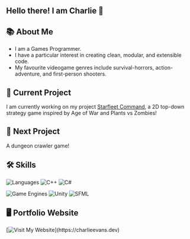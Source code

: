 ## Hello there! I am Charlie 👋

## 📚 About Me
- I am a Games Programmer. 
- I have a particular interest in creating clean, modular, and extensible code.
- My favourite videogame genres include survival-horrors, action-adventure, and first-person shooters.

## 🚧 Current Project
I am currently working on my project [Starfleet Command](https://github.com/charlie2099/Starfleet-Command), a 2D top-down strategy game inspired by Age of War and Plants vs Zombies!

## 🚀 Next Project
A dungeon crawler game!

## 🛠️ Skills  
![Languages](https://img.shields.io/badge/-Languages-555555?style=flat) ![C++](https://img.shields.io/badge/C++-00599C?style=flat&logo=c%2B%2B&logoColor=white) ![C#](https://img.shields.io/badge/C%23-7A288A?style=flat&logo=c-sharp&logoColor=white)

![Game Engines](https://img.shields.io/badge/-Engines|Libraries|Frameworks-555555?style=flat) ![Unity](https://img.shields.io/badge/Unity-white?style=flat&logo=unity&logoColor=black) ![SFML](https://img.shields.io/badge/SFML-green?style=flat&logo=sfml&logoColor=white)

## 🖥️ Portfolio Website
[![Visit My Website](https://img.shields.io/badge/Website-charlieevans.dev-blue?)](https://charlieevans.dev)


<!--![License](https://img.shields.io/badge/License-MIT-blue?style=flat)
![Version](https://img.shields.io/badge/Version-1.0.0-green?style=flat)-->

<!--| **Tech** | **Stats** | **Meta** |
|----------|-----------|----------|
| ![C++](https://img.shields.io/badge/C++-3776AB?logo=C++) | ![Commits](https://img.shields.io/github/commit-activity/m/username/repo) | ![License](https://img.shields.io/badge/License-MIT-blue) |-->


<!--## Project Status
[![Build Status](https://img.shields.io/badge/build-passing-brightgreen)](link)
[![License](https://img.shields.io/badge/license-MIT-blue)](link)-->

<!--[![Stars](https://img.shields.io/github/stars/charlie2099/Director-Ai-For-Survival-And-Shooter-Games?style=social)](link)-->

<!--## Personal Profile
[![Visitor Count](https://visitor-badge.glitch.me/badge?page_id=charlie2099)](link)
[![GitHub Stats](https://github-readme-stats.vercel.app/api?username=charlie2099&show_icons=true&theme=radical)](link)-->


<!--
**charlie2099/charlie2099** is a ✨ _special_ ✨ repository because its `README.md` (this file) appears on your GitHub profile.

Here are some ideas to get you started:

- 🔭 I’m currently working on ...
- 🌱 I’m currently learning ...
- 👯 I’m looking to collaborate on ...
- 🤔 I’m looking for help with ...
- 💬 Ask me about ...
- 📫 How to reach me: ...
- 😄 Pronouns: ...
- ⚡ Fun fact: ...
-->
